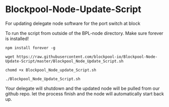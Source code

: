 # Blockpool-Node-Update-Script
For updating delegate node software for the port switch at block

To run the script from outside of the BPL-node directory.  Make sure forever is installed!
```
npm install forever -g
```

```
wget https://raw.githubusercontent.com/blockpool-io/Blockpool-Node-Update-Script/master/Blockpool_Node_Update_Script.sh
```

```
chomd +x Blockpool_Node_update_Script.sh
```


```
./Blockpool_Node_Update_Script.sh
```

Your delegate will shutdown and the updated node will be pulled from our github repo.
let the process finish and the node will automatically start back up.
